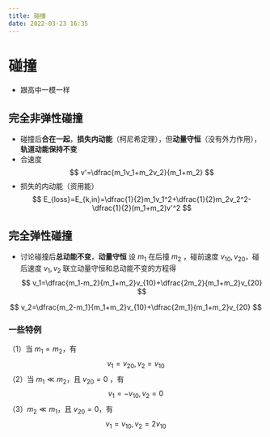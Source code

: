 ```yaml
---
title: 碰撞
date: 2022-03-23 16:35
---
```

# 碰撞
* 跟高中一模一样
## 完全非弹性碰撞
* 碰撞后**合在一起**，**损失内动能**（柯尼希定理），但**动量守恒**（没有外力作用），**轨道动能保持不变**
* 合速度
$$
v'=\dfrac{m_1v_1+m_2v_2}{m_1+m_2}
$$
* 损失的内动能（资用能）
$$
E_{loss}=E_{k,in}=\dfrac{1}{2}m_1v_1^2+\dfrac{1}{2}m_2v_2^2-\dfrac{1}{2}(m_1+m_2)v'^2
$$
## 完全弹性碰撞
* 讨论碰撞后**总动能不变**，**动量守恒**
设 $m_1$ 在后撞 $m_2$ ，碰前速度 $v_{10},v_{20}$，碰后速度 $v_{1},v_{2}$
联立动量守恒和总动能不变的方程得
$$
v_1=\dfrac{m_1-m_2}{m_1+m_2}v_{10}+\dfrac{2m_2}{m_1+m_2}v_{20}
$$

$$
v_2=\dfrac{m_2-m_1}{m_1+m_2}v_{10}+\dfrac{2m_1}{m_1+m_2}v_{20}
$$
### 一些特例
（1）当 $m_1=m_2$，有
$$
v_{1}=v_{20},v_{2}=v_{10}
$$
（2）当 $m_1 \ll m_2$，且 $v_{20}=0$ ，有
$$
v_{1}=-v_{10},v_2=0
$$
（3）$m_2 \ll m_1$，且 $v_{20}=0$，有
$$
v_1=v_{10},v_2=2v_{10}
$$